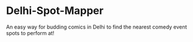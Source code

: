# Delhi-Spot-Mapper
An easy way for budding comics in Delhi to find the nearest comedy event spots to perform at! 
